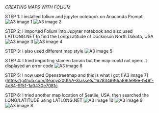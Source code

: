 *CREATING MAPS WITH FOLIUM*

STEP 1: I installed folium and jupyter notebook on Anaconda Prompt
![A3 image 1](https://github.com/ifeanyi2000/A-3/assets/162834986/14e74333-34fa-4310-801e-eb6945e75463)
![A3 image 2](https://github.com/ifeanyi2000/A-3/assets/162834986/8800eeb3-c2b8-4d7f-9322-e20b95b0c856)


STEP 2: I imported Folium into Jupyter notebook and also used LATLONG.NET to find the Long/Latitude of Dockinson North Dakota, USA 
![A3 image 3](https://github.com/ifeanyi2000/A-3/assets/162834986/1b8e9145-025d-4d1f-acd0-ceec5a609223)
![A3 image 4](https://github.com/ifeanyi2000/A-3/assets/162834986/1e5c9f98-4f63-4647-b715-e1d854530c54)

STEP 3: I also used different map style
![A3 image 5](https://github.com/ifeanyi2000/A-3/assets/162834986/e275fc32-3049-4ea8-a9c3-93c55706903f)

STEP 4: I tried importing stamen tarrain but the map could not open. it displayed an error code
![A3 image 6](https://github.com/ifeanyi2000/A-3/assets/162834986/d729ed9e-4631-4a3a-bcb8-fce2a4f578af)

STEP 5: I now used Openstreetmap and this is what i got
![A3 image 7](https://github.com/ifeanyi2000/A-3/assets/162834986/a990e99e-b48f-4c84-9f51-1a0430e7081c

STEP 6: I tried another map location of Seatile, USA, then searched the LONG/LATITUDE using LATLONG.NET 
![A3 image 10](https://github.com/ifeanyi2000/A-3/assets/162834986/77ce96ac-14e8-40fb-96c3-3e2ae791d991)
![A3 image 9](https://github.com/ifeanyi2000/A-3/assets/162834986/d68deded-e157-4191-a78d-e56fcca79d77)
![A3 image 8](https://github.com/ifeanyi2000/A-3/assets/162834986/90778881-49f0-4127-bd33-9afd1afba89c)











  
